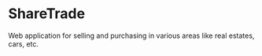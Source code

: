ShareTrade
=======================

Web application for selling and purchasing in various areas like real estates, cars, etc.
